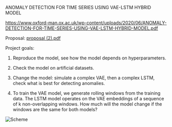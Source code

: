 ANOMALY DETECTION FOR TIME SERIES USING VAE-LSTM HYBRID MODEL

https://www.oxford-man.ox.ac.uk/wp-content/uploads/2020/06/ANOMALY-DETECTION-FOR-TIME-SERIES-USING-VAE-LSTM-HYBRID-MODEL.pdf


Proposal:
[proposal (2).pdf](https://github.com/KseniyaLem/vae-lstm/files/6404273/proposal.2.pdf)



Project goals: 

1. Reproduce the model, see how the model depends on hyperparameters. 

2. Check the model on artificial datasets. 

3. Change the model: simulate a complex VAE, then a complex LSTM, check what is best for detecting anomalies. 

4. To train the VAE model, we generate rolling windows from the training data. The LSTM model operates on the VAE embeddings of a sequence of k non-overlapping windows. How much will the model change if the windows are the same for both models? 


![Scheme](https://user-images.githubusercontent.com/66911275/118297823-53204180-b4e7-11eb-8722-5d185af7d005.jpg)


